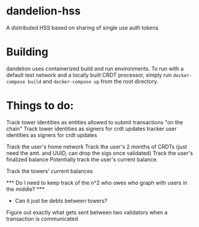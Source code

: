 # dandelion-hss
A distributed HSS based on sharing of single use auth tokens

# Building

dandelion uses containerized build and run environments. To run with a default test
network and a locally built CRDT processor, simply run `docker-compose build` and
`docker-compose up` from the root directory.

# Things to do:
Track tower identities as entities allowed to submit transactions "on the chain"
Track tower identities as signers for crdt updates
tracker user identities as signers for crdt updates

Track the user's home network
Track the user's 2 months of CRDTs (just need the amt. and UUID, can drop the sigs once validated)
Track the user's finalized balance
Potentially track the user's current balance.

Track the towers' current balances

*** Do I need to keep track of the n^2 who owes who graph with users in the middle? ***
- Can it just be debts between towers?


Figure out exactly what gets sent between two validators when a transaction is communicated
